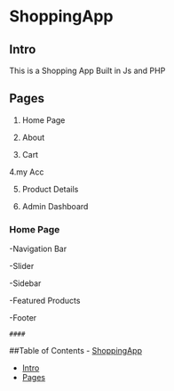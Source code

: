 # ShoppingApp

## Intro

This is a Shopping App Built in Js and PHP

## Pages

 1. Home Page

 2. About

 3. Cart

 4.my Acc

 5. Product Details
 
 6. Admin Dashboard 
   
   ### Home Page
   -Navigation Bar

   -Slider

   -Sidebar

   -Featured Products

   -Footer

    #### 
 ##Table of Contents - [ShoppingApp](#shoppingapp)
  - [Intro](#intro)
  - [Pages](#pages)

